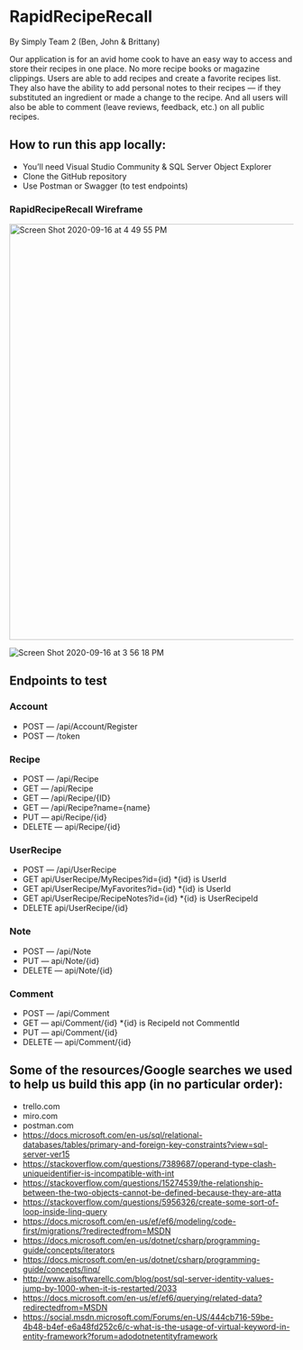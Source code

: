 # RapidRecipeRecall

By Simply Team 2 (Ben, John & Brittany)

Our application is for an avid home cook to have an easy way to access and store their recipes in one place. No more recipe books or magazine clippings. Users are able to add recipes and create a favorite recipes list. 
They also have the ability to add personal notes to their recipes — if they substituted an ingredient or made a change to the recipe. And all users will also be able to comment (leave reviews, feedback, etc.) on all public recipes.

## How to run this app locally:
  - You’ll need Visual Studio Community & SQL Server Object Explorer
  - Clone the GitHub repository
  - Use Postman or Swagger (to test endpoints)

### RapidRecipeRecall Wireframe
<img width="738" alt="Screen Shot 2020-09-16 at 4 49 55 PM" src="https://user-images.githubusercontent.com/12259461/93394152-c03ce380-f841-11ea-8cc3-b5ef04ccb63a.png">

![Screen Shot 2020-09-16 at 3 56 18 PM](https://user-images.githubusercontent.com/12259461/93393886-486eb900-f841-11ea-91d8-43529c01c460.png)
  
## Endpoints to test

### Account
  - POST — /api/Account/Register
  - POST — /token

### Recipe
  - POST — /api/Recipe
  - GET — /api/Recipe
  - GET — /api/Recipe/{ID}
  - GET — /api/Recipe?name={name}
  - PUT — api/Recipe/{id}
  - DELETE — api/Recipe/{id}

### UserRecipe
  - POST — /api/UserRecipe
  - GET api/UserRecipe/MyRecipes?id={id}		*{id} is UserId
  - GET api/UserRecipe/MyFavorites?id={id}	*{id} is UserId
  - GET api/UserRecipe/RecipeNotes?id={id}	*{id} is UserRecipeId
  - DELETE api/UserRecipe/{id}

### Note
  - POST — /api/Note
  - PUT — api/Note/{id}
  - DELETE — api/Note/{id}

### Comment
  - POST — /api/Comment
  - GET — api/Comment/{id}	*{id} is RecipeId not CommentId
  - PUT — api/Comment/{id}
  - DELETE — api/Comment/{id}

## Some of the resources/Google searches we used to help us build this app (in no particular order):
  - trello.com
  - miro.com 
  - postman.com 
  - https://docs.microsoft.com/en-us/sql/relational-databases/tables/primary-and-foreign-key-constraints?view=sql-server-ver15 
  - https://stackoverflow.com/questions/7389687/operand-type-clash-uniqueidentifier-is-incompatible-with-int  
  - https://stackoverflow.com/questions/15274539/the-relationship-between-the-two-objects-cannot-be-defined-because-they-are-atta 
  - https://stackoverflow.com/questions/5956326/create-some-sort-of-loop-inside-linq-query
  - https://docs.microsoft.com/en-us/ef/ef6/modeling/code-first/migrations/?redirectedfrom=MSDN 
  - https://docs.microsoft.com/en-us/dotnet/csharp/programming-guide/concepts/iterators 
  - https://docs.microsoft.com/en-us/dotnet/csharp/programming-guide/concepts/linq/ 
  - http://www.aisoftwarellc.com/blog/post/sql-server-identity-values-jump-by-1000-when-it-is-restarted/2033 
  - https://docs.microsoft.com/en-us/ef/ef6/querying/related-data?redirectedfrom=MSDN 
  - https://social.msdn.microsoft.com/Forums/en-US/444cb716-59be-4b48-b4ef-e6a48fd252c6/c-what-is-the-usage-of-virtual-keyword-in-entity-framework?forum=adodotnetentityframework 
  
